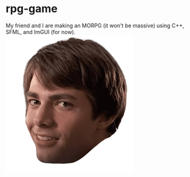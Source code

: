 # rpg-game

My friend and I are making an MORPG (it won't be massive) using C++, SFML, and ImGUI (for now).
![jared](https://github.com/InsertShadowyHere/rpg-game/blob/main/assets/jared.png)
